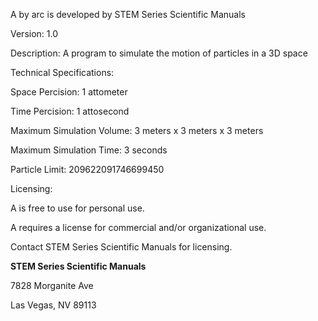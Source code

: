 A by arc is developed by STEM Series Scientific Manuals

Version: 1.0

Description: A program to simulate the motion of particles in a 3D space

Technical Specifications:

Space Percision: 1 attometer

Time Percision: 1 attosecond

Maximum Simulation Volume: 3 meters x 3 meters x 3 meters

Maximum Simulation Time: 3 seconds

Particle Limit: 209622091746699450

Licensing:

A is free to use for personal use.

A requires a license for commercial and/or organizational use.

Contact STEM Series Scientific Manuals for licensing.

**STEM Series Scientific Manuals**

7828 Morganite Ave

Las Vegas, NV 89113
